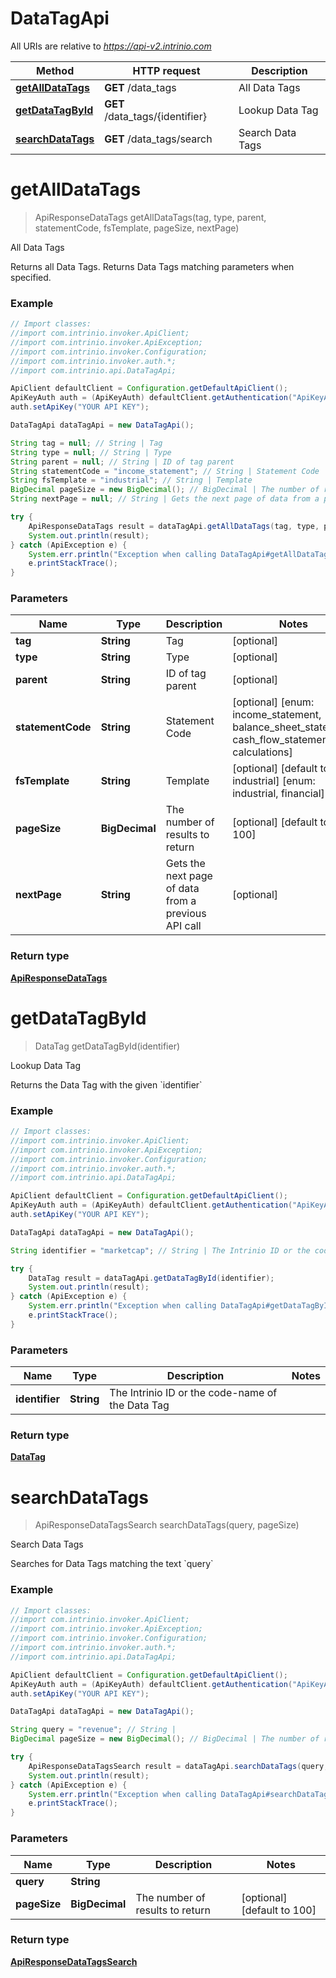 # DataTagApi

All URIs are relative to *https://api-v2.intrinio.com*

Method | HTTP request | Description
------------- | ------------- | -------------
[**getAllDataTags**](DataTagApi.md#getAllDataTags) | **GET** /data_tags | All Data Tags
[**getDataTagById**](DataTagApi.md#getDataTagById) | **GET** /data_tags/{identifier} | Lookup Data Tag
[**searchDataTags**](DataTagApi.md#searchDataTags) | **GET** /data_tags/search | Search Data Tags


<a name="getAllDataTags"></a>
# **getAllDataTags**
> ApiResponseDataTags getAllDataTags(tag, type, parent, statementCode, fsTemplate, pageSize, nextPage)

All Data Tags

Returns all Data Tags. Returns Data Tags matching parameters when specified.

### Example
```java
// Import classes:
//import com.intrinio.invoker.ApiClient;
//import com.intrinio.invoker.ApiException;
//import com.intrinio.invoker.Configuration;
//import com.intrinio.invoker.auth.*;
//import com.intrinio.api.DataTagApi;

ApiClient defaultClient = Configuration.getDefaultApiClient();
ApiKeyAuth auth = (ApiKeyAuth) defaultClient.getAuthentication("ApiKeyAuth");
auth.setApiKey("YOUR API KEY");

DataTagApi dataTagApi = new DataTagApi();

String tag = null; // String | Tag
String type = null; // String | Type
String parent = null; // String | ID of tag parent
String statementCode = "income_statement"; // String | Statement Code
String fsTemplate = "industrial"; // String | Template
BigDecimal pageSize = new BigDecimal(); // BigDecimal | The number of results to return
String nextPage = null; // String | Gets the next page of data from a previous API call

try {
    ApiResponseDataTags result = dataTagApi.getAllDataTags(tag, type, parent, statementCode, fsTemplate, pageSize, nextPage);
    System.out.println(result);
} catch (ApiException e) {
    System.err.println("Exception when calling DataTagApi#getAllDataTags");
    e.printStackTrace();
}
```

### Parameters

Name | Type | Description  | Notes
------------- | ------------- | ------------- | -------------
 **tag** | **String**| Tag | [optional]
 **type** | **String**| Type | [optional]
 **parent** | **String**| ID of tag parent | [optional]
 **statementCode** | **String**| Statement Code | [optional] [enum: income_statement, balance_sheet_statement, cash_flow_statement, calculations]
 **fsTemplate** | **String**| Template | [optional] [default to industrial] [enum: industrial, financial]
 **pageSize** | **BigDecimal**| The number of results to return | [optional] [default to 100]
 **nextPage** | **String**| Gets the next page of data from a previous API call | [optional]

### Return type

[**ApiResponseDataTags**](ApiResponseDataTags.md)

<a name="getDataTagById"></a>
# **getDataTagById**
> DataTag getDataTagById(identifier)

Lookup Data Tag

Returns the Data Tag with the given &#x60;identifier&#x60;

### Example
```java
// Import classes:
//import com.intrinio.invoker.ApiClient;
//import com.intrinio.invoker.ApiException;
//import com.intrinio.invoker.Configuration;
//import com.intrinio.invoker.auth.*;
//import com.intrinio.api.DataTagApi;

ApiClient defaultClient = Configuration.getDefaultApiClient();
ApiKeyAuth auth = (ApiKeyAuth) defaultClient.getAuthentication("ApiKeyAuth");
auth.setApiKey("YOUR API KEY");

DataTagApi dataTagApi = new DataTagApi();

String identifier = "marketcap"; // String | The Intrinio ID or the code-name of the Data Tag

try {
    DataTag result = dataTagApi.getDataTagById(identifier);
    System.out.println(result);
} catch (ApiException e) {
    System.err.println("Exception when calling DataTagApi#getDataTagById");
    e.printStackTrace();
}
```

### Parameters

Name | Type | Description  | Notes
------------- | ------------- | ------------- | -------------
 **identifier** | **String**| The Intrinio ID or the code-name of the Data Tag |

### Return type

[**DataTag**](DataTag.md)

<a name="searchDataTags"></a>
# **searchDataTags**
> ApiResponseDataTagsSearch searchDataTags(query, pageSize)

Search Data Tags

Searches for Data Tags matching the text &#x60;query&#x60;

### Example
```java
// Import classes:
//import com.intrinio.invoker.ApiClient;
//import com.intrinio.invoker.ApiException;
//import com.intrinio.invoker.Configuration;
//import com.intrinio.invoker.auth.*;
//import com.intrinio.api.DataTagApi;

ApiClient defaultClient = Configuration.getDefaultApiClient();
ApiKeyAuth auth = (ApiKeyAuth) defaultClient.getAuthentication("ApiKeyAuth");
auth.setApiKey("YOUR API KEY");

DataTagApi dataTagApi = new DataTagApi();

String query = "revenue"; // String | 
BigDecimal pageSize = new BigDecimal(); // BigDecimal | The number of results to return

try {
    ApiResponseDataTagsSearch result = dataTagApi.searchDataTags(query, pageSize);
    System.out.println(result);
} catch (ApiException e) {
    System.err.println("Exception when calling DataTagApi#searchDataTags");
    e.printStackTrace();
}
```

### Parameters

Name | Type | Description  | Notes
------------- | ------------- | ------------- | -------------
 **query** | **String**|  |
 **pageSize** | **BigDecimal**| The number of results to return | [optional] [default to 100]

### Return type

[**ApiResponseDataTagsSearch**](ApiResponseDataTagsSearch.md)

